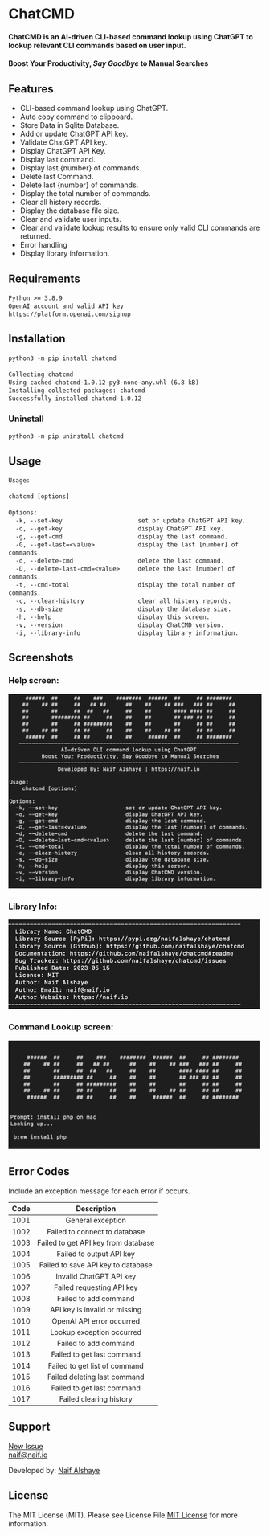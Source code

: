 # ChatCMD #
#### **ChatCMD** is an AI-driven CLI-based command lookup using ChatGPT to lookup relevant CLI commands based on user input. ####

#### Boost Your Productivity, ***Say Goodbye*** to Manual Searches ####

## Features
- CLI-based command lookup using ChatGPT.
- Auto copy command to clipboard.
- Store Data in Sqlite Database.
- Add or update ChatGPT API key.
- Validate ChatGPT API key.
- Display ChatGPT API Key.
- Display last command.
- Display last {number} of commands.
- Delete last Command.
- Delete last {number} of commands.
- Display the total number of commands.
- Clear all history records.
- Display the database file size.
- Clear and validate user inputs.
- Clear and validate lookup results to ensure only valid CLI commands are returned.
- Error handling
- Display library information.

## Requirements
    Python >= 3.8.9
    OpenAI account and valid API key
    https://platform.openai.com/signup
## Installation
    python3 -m pip install chatcmd

    Collecting chatcmd
    Using cached chatcmd-1.0.12-py3-none-any.whl (6.8 kB)
    Installing collected packages: chatcmd
    Successfully installed chatcmd-1.0.12

### Uninstall ###
    python3 -m pip uninstall chatcmd
## Usage

```
Usage:

chatcmd [options]
  
Options:
  -k, --set-key                     set or update ChatGPT API key.
  -o, --get-key                     display ChatGPT API key.
  -g, --get-cmd                     display the last command.
  -G, --get-last=<value>            display the last [number] of commands.
  -d, --delete-cmd                  delete the last command.
  -D, --delete-last-cmd=<value>     delete the last [number] of commands.
  -t, --cmd-total                   display the total number of commands.
  -c, --clear-history               clear all history records.
  -s, --db-size                     display the database size.
  -h, --help                        display this screen.
  -v, --version                     display ChatCMD version.
  -i, --library-info                display library information.

```

## Screenshots
### Help screen: ###
<img src="https://github.com/naifalshaye/chatcmd/raw/master/chatcmd/images/help.png" alt="Help Screen" style="width:550px;"/>

### Library Info: ###
<img src="https://github.com/naifalshaye/chatcmd/raw/master/chatcmd/images/library-info.png" alt="Lookup Screen" style="width:500px;"/>

### Command Lookup screen: ###
<img src="https://github.com/naifalshaye/chatcmd/raw/master/chatcmd/images/lookup.png" alt="Lookup Screen" style="width:500px;"/>

## Error Codes
Include an exception message for each error if occurs.

| Code |                     Description                     |
|------|:---------------------------------------------------:|
| 1001 |                  General exception                  |
| 1002 |            Failed to connect to database            |
| 1003 |         Failed to get API key from database         |
| 1004 |              Failed to output API key               |
| 1005 |         Failed to save API key to database          |
| 1006 |               Invalid ChatGPT API key               |
| 1007 |              Failed requesting API key              |
| 1008 |                Failed to add command                |
| 1009 |            API key is invalid or missing            |
| 1010 |              OpenAI API error occurred              |
| 1011 |              Lookup exception occurred              |
| 1012 |                Failed to add command                |
| 1013 |             Failed to get last command              |
| 1014 |            Failed to get list of command            |
| 1015 |            Failed deleting last command             |
| 1016 |             Failed to get last command              |
| 1017 |               Failed clearing history               |

## Support
[New Issue](https://github.com/naifalshaye/chatcmd/issues/new)\
[naif@naif.io](mailto:naif@naif.io)

Developed by: [Naif Alshaye](https://naif.io)
## License
The MIT License (MIT). Please see License File [MIT License](https://choosealicense.com/licenses/mit/) for more information.